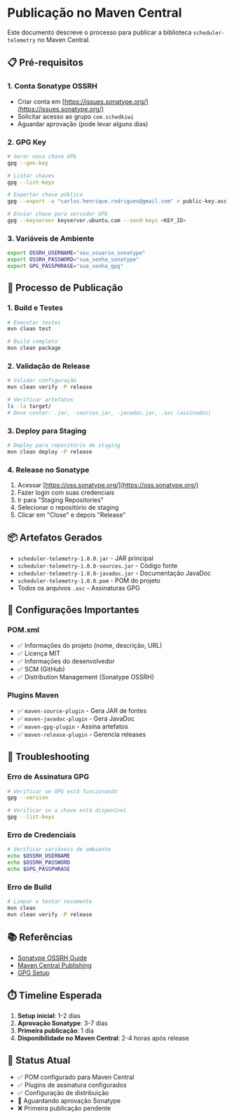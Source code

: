 # Publicação no Maven Central

Este documento descreve o processo para publicar a biblioteca `scheduler-telemetry` no Maven Central.

## 📋 **Pré-requisitos**

### 1. Conta Sonatype OSSRH
- Criar conta em [https://issues.sonatype.org/](https://issues.sonatype.org/)
- Solicitar acesso ao grupo `com.schedkiwi`
- Aguardar aprovação (pode levar alguns dias)

### 2. GPG Key
```bash
# Gerar nova chave GPG
gpg --gen-key

# Listar chaves
gpg --list-keys

# Exportar chave pública
gpg --export -a "carlos.henrique.rodrigues@gmail.com" > public-key.asc

# Enviar chave para servidor GPG
gpg --keyserver keyserver.ubuntu.com --send-keys <KEY_ID>
```

### 3. Variáveis de Ambiente
```bash
export OSSRH_USERNAME="seu_usuario_sonatype"
export OSSRH_PASSWORD="sua_senha_sonatype"
export GPG_PASSPHRASE="sua_senha_gpg"
```

## 🚀 **Processo de Publicação**

### 1. Build e Testes
```bash
# Executar testes
mvn clean test

# Build completo
mvn clean package
```

### 2. Validação de Release
```bash
# Validar configuração
mvn clean verify -P release

# Verificar artefatos
ls -la target/
# Deve conter: .jar, -sources.jar, -javadoc.jar, .asc (assinados)
```

### 3. Deploy para Staging
```bash
# Deploy para repositório de staging
mvn clean deploy -P release
```

### 4. Release no Sonatype
1. Acessar [https://oss.sonatype.org/](https://oss.sonatype.org/)
2. Fazer login com suas credenciais
3. Ir para "Staging Repositories"
4. Selecionar o repositório de staging
5. Clicar em "Close" e depois "Release"

## 📦 **Artefatos Gerados**

- `scheduler-telemetry-1.0.0.jar` - JAR principal
- `scheduler-telemetry-1.0.0-sources.jar` - Código fonte
- `scheduler-telemetry-1.0.0-javadoc.jar` - Documentação JavaDoc
- `scheduler-telemetry-1.0.0.pom` - POM do projeto
- Todos os arquivos `.asc` - Assinaturas GPG

## 🔧 **Configurações Importantes**

### POM.xml
- ✅ Informações do projeto (nome, descrição, URL)
- ✅ Licença MIT
- ✅ Informações do desenvolvedor
- ✅ SCM (GitHub)
- ✅ Distribution Management (Sonatype OSSRH)

### Plugins Maven
- ✅ `maven-source-plugin` - Gera JAR de fontes
- ✅ `maven-javadoc-plugin` - Gera JavaDoc
- ✅ `maven-gpg-plugin` - Assina artefatos
- ✅ `maven-release-plugin` - Gerencia releases

## 🚨 **Troubleshooting**

### Erro de Assinatura GPG
```bash
# Verificar se GPG está funcionando
gpg --version

# Verificar se a chave está disponível
gpg --list-keys
```

### Erro de Credenciais
```bash
# Verificar variáveis de ambiente
echo $OSSRH_USERNAME
echo $OSSRH_PASSWORD
echo $GPG_PASSPHRASE
```

### Erro de Build
```bash
# Limpar e tentar novamente
mvn clean
mvn clean verify -P release
```

## 📚 **Referências**

- [Sonatype OSSRH Guide](https://central.sonatype.org/publish/publish-guide/)
- [Maven Central Publishing](https://maven.apache.org/guides/mini/guide-central-repository-upload.html)
- [GPG Setup](https://central.sonatype.org/publish/requirements/gpg/)

## ⏱️ **Timeline Esperada**

1. **Setup inicial**: 1-2 dias
2. **Aprovação Sonatype**: 3-7 dias
3. **Primeira publicação**: 1 dia
4. **Disponibilidade no Maven Central**: 2-4 horas após release

## 🎯 **Status Atual**

- ✅ POM configurado para Maven Central
- ✅ Plugins de assinatura configurados
- ✅ Configuração de distribuição
- 🔄 Aguardando aprovação Sonatype
- ❌ Primeira publicação pendente
